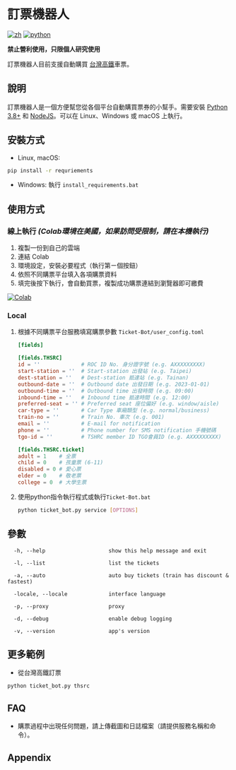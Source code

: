# 訂票機器人

[![zh](https://img.shields.io/badge/lang-中文-blue)](https://github.com/wayneclub/Ticket-Bot/blob/main/README.md) [![python](https://img.shields.io/badge/python-3.8-blue)](https://www.python.org/downloads/)

**禁止營利使用，只限個人研究使用**

訂票機器人目前支援自動購買 [台灣高鐵](https://irs.thsrc.com.tw/IMINT/)車票。

## 說明

訂票機器人是一個方便幫您從各個平台自動購買票券的小幫手。需要安裝 [Python 3.8+](https://www.python.org/downloads/) 和 [NodeJS](https://nodejs.org/en/download)。可以在 Linux、Windows 或 macOS 上執行。

## 安裝方式

- Linux, macOS:

```bash
pip install -r requriements
```

- Windows: 執行 `install_requirements.bat`

## 使用方式

### 線上執行 **_(Colab環境在美國，如果訪問受限制，請在本機執行)_**

1. 複製一份到自己的雲端
2. 連結 Colab
3. 環境設定，安裝必要程式（執行第ㄧ個按鈕）
4. 依照不同購票平台填入各項購票資料
5. 填完後按下執行，會自動買票，複製成功購票連結到瀏覽器即可繳費

<a href="https://colab.research.google.com/drive/1NUeypohFO___pW9Ou6lvOPUfn_tCoF9N?usp=sharing" target="_blank"><img src="https://colab.research.google.com/assets/colab-badge.svg" title="Open this file in Google Colab" alt="Colab"/></a>

### Local

1. 根據不同購票平台服務填寫購票參數 `Ticket-Bot/user_config.toml`

    ```toml
    [fields]

    [fields.THSRC]
    id = ''             # ROC ID No. 身分證字號 (e.g. AXXXXXXXXX)
    start-station = ''  # Start-station 出發站 (e.g. Taipei)
    dest-station = ''   # Dest-station 抵達站 (e.g. Tainan)
    outbound-date = ''  # Outbound date 出發日期 (e.g. 2023-01-01)
    outbound-time = ''  # Outbound time 出發時間 (e.g. 09:00)
    inbound-time = ''   # Inbound time 抵達時間 (e.g. 12:00)
    preferred-seat = '' # Preferred seat 座位偏好 (e.g. window/aisle)
    car-type = ''       # Car Type 車廂類型 (e.g. normal/business)
    train-no = ''       # Train No. 車次 (e.g. 001)
    email = ''          # E-mail for notification
    phone = ''          # Phone number for SMS notification 手機號碼
    tgo-id = ''         # TSHRC member ID TGO會員ID (e.g. AXXXXXXXXX)

    [fields.THSRC.ticket]
    adult = 1    # 全票
    child = 0    # 孩童票 (6-11)
    disabled = 0 # 愛心票
    elder = 0    # 敬老票
    college = 0  # 大學生票
    ```

2. 使用python指令執行程式或執行`Ticket-Bot.bat`

    ```bash
    python ticket_bot.py service [OPTIONS]
    ```

## 參數

```text
  -h, --help                    show this help message and exit

  -l, --list                    list the tickets

  -a, --auto                    auto buy tickets (train has discount & fastest)

  -locale, --locale             interface language

  -p, --proxy                   proxy

  -d, --debug                   enable debug logging

  -v, --version                 app's version
```

## 更多範例

- 從台灣高鐵訂票

```bash
python ticket_bot.py thsrc
```

## FAQ

- 購票過程中出現任何問題，請上傳截圖和日誌檔案（請提供服務名稱和命令）。

## Appendix
